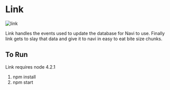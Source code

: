 # Link

![link](http://vignette2.wikia.nocookie.net/zelda/images/2/27/Link_(Phantom_Hourglass).png/revision/latest?cb=20110907113445)

Link handles the events used to update the database for Navi to use. Finally link gets to slay that data and give it to
navi in easy to eat bite size chunks.

## To Run
Link requires node 4.2.1

1. npm install
2. npm start